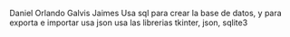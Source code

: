 Daniel Orlando Galvis Jaimes
Usa sql para crear la base de datos, y para exporta e importar usa json
usa las librerias tkinter, json, sqlite3
